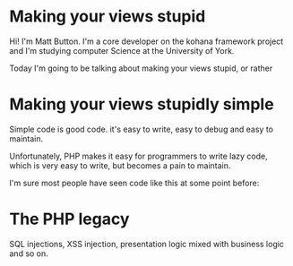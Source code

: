 # Making your views stupid

Hi! I'm Matt Button. I'm a core developer on the kohana framework project and
I'm studying computer Science at the University of York.

Today I'm going to be talking about making your views stupid, or rather

# Making your views stupidly simple

Simple code is good code.  it's easy to write, easy to debug and easy to maintain.

Unfortunately, PHP makes it easy for programmers to write lazy code, which is very easy
to write, but becomes a pain to maintain.

I'm sure most people have seen code like this at some point before:

# The PHP legacy

SQL injections, XSS injection, presentation logic mixed with business logic and so on.
